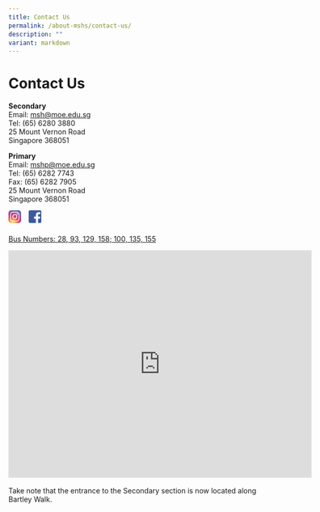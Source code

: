 ```yaml
---
title: Contact Us
permalink: /about-mshs/contact-us/
description: ""
variant: markdown
---
```

# Contact Us

**Secondary**&nbsp;&nbsp;  
    Email:&nbsp;[msh@moe.edu.sg](mailto:msh@moe.edu.sg)&nbsp; &nbsp; &nbsp; &nbsp; &nbsp; &nbsp;&nbsp;  
    Tel: (65) 6280 3880&nbsp;  
    25 Mount Vernon Road&nbsp;  
    Singapore 368051
		
**Primary**&nbsp;&nbsp;  
Email:&nbsp;[mshp@moe.edu.sg](mailto:mshp@moe.edu.sg)&nbsp;&nbsp;  
Tel: (65) 6282 7743&nbsp;  
Fax: (65) 6282 7905&nbsp;  
25 Mount Vernon Road&nbsp; &nbsp; &nbsp; &nbsp; &nbsp; &nbsp;&nbsp;  
Singapore 368051


<p><a href="https://www.instagram.com/marisstellahighschool/?hl=en">
<img src="/images/Contact%20Us/instagram_PNG11.png" style="width:5%;margin-right:15px;" align="left">
</a></p>



<p><a href="https://www.facebook.com/marisstellahighschool">
<img src="/images/Contact%20Us/marisstella-homepage-facebookicon.png" style="width:5%;margin-right:15px;" align="left">
</a></p>


<br><br>

[Bus Numbers: 28, 93, 129, 158; 100, 135, 155](https://www.facebook.com/marisstellahighschool/?ref=bookmarks)


<iframe loading="lazy" allowfullscreen="" style="border:0;" height="450" width="600" src="https://www.google.com/maps/embed?pb=!1m14!1m8!1m3!1d7977.450707391399!2d103.877665!3d1.341141!3m2!1i1024!2i768!4f13.1!3m3!1m2!1s0x0%3A0x269ca57c0fa99eba!2sMaris%20Stella%20High%20School!5e0!3m2!1sen!2ssg!4v1672263174021!5m2!1sen!2ssg"></iframe>


Take note that the entrance to the Secondary section is now located along Bartley Walk.